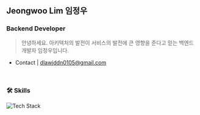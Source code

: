 ## Jeongwoo Lim 임정우
### Backend Developer
> 안녕하세요. 아키텍처의 발전이 서비스의 발전에 큰 영향을 준다고 믿는 백엔드 개발자 임정우입니다.
- Contact | dlawjddn0105@gmail.com
<br>

### 🛠️ Skills
<img src="https://skillicons.dev/icons?i=java,spring,mysql,docker,nginx,aws,gcp" alt="Tech Stack" />
<br>
